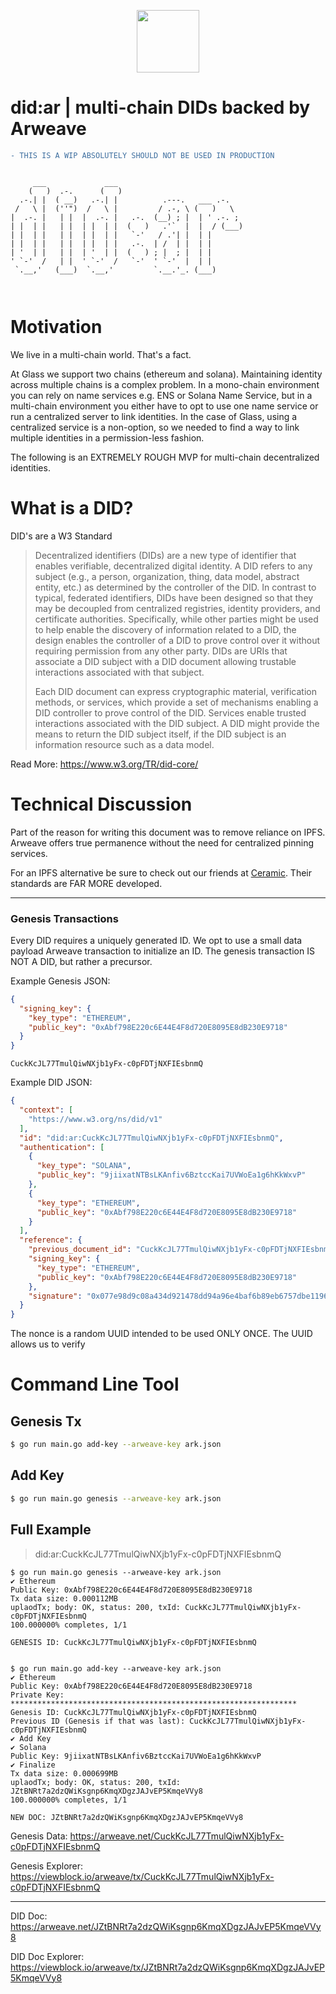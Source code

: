 <p align="center">
  <img height=100 src="https://arweave.net/sBogY_roIMJWInS0HIEi86eFGzHUnNxUzyKEdOKPWh0" />
</p>

# did:ar | multi-chain DIDs backed by Arweave

```diff
- THIS IS A WIP ABSOLUTELY SHOULD NOT BE USED IN PRODUCTION
```


```

     ___             ___                             
    (   )  .-.      (   )                            
  .-.| |  ( __)   .-.| |          .---.   ___ .-.    
 /   \ |  (''")  /   \ |         / .-, \ (   )   \   
|  .-. |   | |  |  .-. |   .-.  (__) ; |  | ' .-. ;  
| |  | |   | |  | |  | |  (   )   .'`  |  |  / (___) 
| |  | |   | |  | |  | |   `-'   / .'| |  | |        
| |  | |   | |  | |  | |   .-.  | /  | |  | |        
| '  | |   | |  | '  | |  (   ) ; |  ; |  | |        
' `-'  /   | |  ' `-'  /   `-'  ' `-'  |  | |        
 `.__,'   (___)  `.__,'         `.__.'_. (___)       
                                                     
                                                     
```

# Motivation

We live in a multi-chain world. That's a fact.

At Glass we support two chains (ethereum and solana). Maintaining identity across multiple chains is a complex problem. In a mono-chain environment you can rely on name services e.g. ENS or Solana Name Service, but in a multi-chain environment you either have to opt to use one name service or run a centralized server to link identities. In the case of Glass, using a centralized service is a non-option, so we needed to find a way to link multiple identities in a permission-less fashion. 

The following is an EXTREMELY ROUGH MVP for multi-chain decentralized identities. 

# What is a DID?

DID's are a W3 Standard

> Decentralized identifiers (DIDs) are a new type of identifier that enables verifiable, decentralized digital identity. A DID refers to any subject (e.g., a person, organization, thing, data model, abstract entity, etc.) as determined by the controller of the DID. In contrast to typical, federated identifiers, DIDs have been designed so that they may be decoupled from centralized registries, identity providers, and certificate authorities. Specifically, while other parties might be used to help enable the discovery of information related to a DID, the design enables the controller of a DID to prove control over it without requiring permission from any other party. DIDs are URIs that associate a DID subject with a DID document allowing trustable interactions associated with that subject. 
> 
> Each DID document can express cryptographic material, verification methods, or services, which provide a set of mechanisms enabling a DID controller to prove control of the DID. Services enable trusted interactions associated with the DID subject. A DID might provide the means to return the DID subject itself, if the DID subject is an information resource such as a data model.

Read More: https://www.w3.org/TR/did-core/


# Technical Discussion

Part of the reason for writing this document was to remove reliance on IPFS. Arweave offers true permanence without the need for centralized pinning services.

For an IPFS alternative be sure to check out our friends at [Ceramic](https://ceramic.network/). Their standards are FAR MORE developed. 

---

### Genesis Transactions

Every DID requires a uniquely generated ID. We opt to use a small data payload Arweave transaction to initialize an ID. The genesis transaction IS NOT A DID, but rather a precursor. 


Example Genesis JSON:

```json
{
  "signing_key": {
    "key_type": "ETHEREUM",
    "public_key": "0xAbf798E220c6E44E4F8d720E8095E8dB230E9718"
  }
}
```

`CuckKcJL77TmulQiwNXjb1yFx-c0pFDTjNXFIEsbnmQ`




Example DID JSON:

```json
{
  "context": [
    "https://www.w3.org/ns/did/v1"
  ],
  "id": "did:ar:CuckKcJL77TmulQiwNXjb1yFx-c0pFDTjNXFIEsbnmQ",
  "authentication": [
    {
      "key_type": "SOLANA",
      "public_key": "9jiixatNTBsLKAnfiv6BztccKai7UVWoEa1g6hKkWxvP"
    },
    {
      "key_type": "ETHEREUM",
      "public_key": "0xAbf798E220c6E44E4F8d720E8095E8dB230E9718"
    }
  ],
  "reference": {
    "previous_document_id": "CuckKcJL77TmulQiwNXjb1yFx-c0pFDTjNXFIEsbnmQ",
    "signing_key": {
      "key_type": "ETHEREUM",
      "public_key": "0xAbf798E220c6E44E4F8d720E8095E8dB230E9718"
    },
    "signature": "0x077e98d9c08a434d921478dd94a96e4baf6b89eb6757dbe119658ec20c96c15c0b9fc3f0b2ee735b00c58ae08120fc5d86e4e19b93eecd48265012568a983dea01"
  }
}
```

The nonce is a random UUID intended to be used ONLY ONCE. The UUID allows us to verify 

# Command Line Tool

## Genesis Tx

``` bash
$ go run main.go add-key --arweave-key ark.json
```

## Add Key

```bash
$ go run main.go genesis --arweave-key ark.json
```

## Full Example

> did:ar:CuckKcJL77TmulQiwNXjb1yFx-c0pFDTjNXFIEsbnmQ

```
$ go run main.go genesis --arweave-key ark.json
✔ Ethereum
Public Key: 0xAbf798E220c6E44E4F8d720E8095E8dB230E9718
Tx data size: 0.000112MB 
uplaodTx; body: OK, status: 200, txId: CuckKcJL77TmulQiwNXjb1yFx-c0pFDTjNXFIEsbnmQ 
100.000000% completes, 1/1 

GENESIS ID: CuckKcJL77TmulQiwNXjb1yFx-c0pFDTjNXFIEsbnmQ


$ go run main.go add-key --arweave-key ark.json
✔ Ethereum
Public Key: 0xAbf798E220c6E44E4F8d720E8095E8dB230E9718
Private Key: ****************************************************************
Genesis ID: CuckKcJL77TmulQiwNXjb1yFx-c0pFDTjNXFIEsbnmQ
Previous ID (Genesis if that was last): CuckKcJL77TmulQiwNXjb1yFx-c0pFDTjNXFIEsbnmQ
✔ Add Key
✔ Solana
Public Key: 9jiixatNTBsLKAnfiv6BztccKai7UVWoEa1g6hKkWxvP
✔ Finalize
Tx data size: 0.000699MB 
uplaodTx; body: OK, status: 200, txId: JZtBNRt7a2dzQWiKsgnp6KmqXDgzJAJvEP5KmqeVVy8 
100.000000% completes, 1/1 

NEW DOC: JZtBNRt7a2dzQWiKsgnp6KmqXDgzJAJvEP5KmqeVVy8

```

Genesis Data: https://arweave.net/CuckKcJL77TmulQiwNXjb1yFx-c0pFDTjNXFIEsbnmQ

  
Genesis Explorer: https://viewblock.io/arweave/tx/CuckKcJL77TmulQiwNXjb1yFx-c0pFDTjNXFIEsbnmQ

---
  

DID Doc: https://arweave.net/JZtBNRt7a2dzQWiKsgnp6KmqXDgzJAJvEP5KmqeVVy8


DID Doc Explorer: https://viewblock.io/arweave/tx/JZtBNRt7a2dzQWiKsgnp6KmqXDgzJAJvEP5KmqeVVy8
